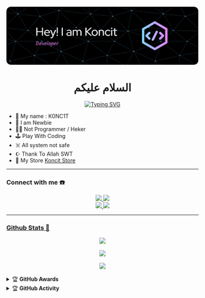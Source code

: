 ![Koncit](img/githubbanner.png)

<h1 align="center">السلام عليكم</h1>

<div align="center">
<a href="https://youtube.com/c/KoncitOfc">
    <img
        src="https://readme-typing-svg.herokuapp.com?font=ShadowsIntoLightsize=50&duration=5500&color=f4bc0f&background=FF673200&center=true&vCenter=true&lines=Hello,+I+am+KoncitOfc;Welcome+to+my+GitHub+😊"
            alt="Typing SVG"
        />
    </a>
</div>

<p align="center">

- 👤 My name : K0NC1T 
- 💌 I am Newbie 
- 👨‍💻 Not Programmer / Heker
- 🕹️ Play With Coding
- ☠️ All system not safe
- ☪️ Thank To Allah SWT
- 🏪 My Store [Koncit Store](https://s.id/koncitstore)
</p>

------
### Connect with me ☎️
<p align="center">
  <a href="https://wa.me/6283897657013"><img src="https://img.shields.io/badge/WhatsApp-25D366?style=for-the-badge&logo=whatsapp&logoColor=white" />
  <a href="https://t.me/alienbelijajan"><img src="https://img.shields.io/badge/Telegram-%230088cc.svg?&style=for-the-badge&logo=telegram&logoColor=white" /> <br>
  <a href="https://github.com/koncit15"><img src="https://img.shields.io/badge/-GitHub-black?style=flat-square&logo=github" />
    <a href="https://youtube.com/@KoncitOfc"><img src="https://img.shields.io/badge/YouTube-Koncit -ff0000?style=for-the-badge&logo=youtube&logoColor=ff0000&link=https://youtube.com/@KoncitOfc" />
</p>

------

### Github Stats 🚀

<p align="center"><a href="https://github.com/koncit15"><img src="https://github-readme-stats.vercel.app/api?username=koncit&show_icons=true&theme=chartreuse-dark"></a></p>
<p align="center"><a href="https://github.com/koncit15"><img src="https://streak-stats.demolab.com/?user=koncit&theme=chartreuse-dark"></a></p>
<p align="center"><a href="https://github.com/koncit15"><img src="https://github-readme-stats.vercel.app/api/top-langs/?username=koncit&theme=chartreuse-dark&layout=compact"></a></p> 



<details>
    <summary>&#127942 <b>GitHub Awards</b></summary><br/>

![Github Trophy](https://github-profile-trophy.vercel.app/?username=koncit15)

</details>

<details>
    <summary>&#127942 <b>GitHub Activity</b></summary><br/>

![Metrics](https://metrics.lecoq.io/koncit?template=classic&repositories.forks=true&languages=1&languages.colors=github&languages.threshold=0%25&config.timezone=Asia%2FBatam)

</details> 
